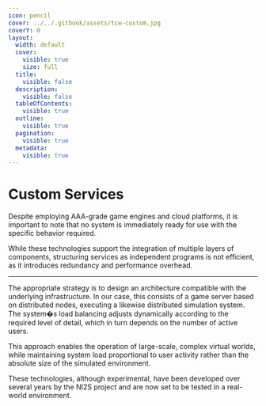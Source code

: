 ```yaml
---
icon: pencil
cover: ../../.gitbook/assets/tcw-custom.jpg
coverY: 0
layout:
  width: default
  cover:
    visible: true
    size: full
  title:
    visible: false
  description:
    visible: false
  tableOfContents:
    visible: true
  outline:
    visible: true
  pagination:
    visible: true
  metadata:
    visible: true
---
```


# Custom Services

Despite employing AAA-grade game engines and cloud platforms, it is important to note that no system is immediately ready for use with the specific behavior required.

While these technologies support the integration of multiple layers of components, structuring services as independent programs is not efficient, as it introduces redundancy and performance overhead.

***

The appropriate strategy is to design an architecture compatible with the underlying infrastructure. In our case, this consists of a game server based on distributed nodes, executing a likewise distributed simulation system. The system�s load balancing adjusts dynamically according to the required level of detail, which in turn depends on the number of active users.

This approach enables the operation of large-scale, complex virtual worlds, while maintaining system load proportional to user activity rather than the absolute size of the simulated environment.

These technologies, although experimental, have been developed over several years by the NI2S project and are now set to be tested in a real-world environment.
